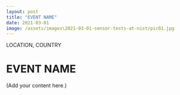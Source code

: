 ```yaml
---
layout: post
title: "EVENT NAME"
date: 2021-03-01
image: /assets/images\2021-03-01-sensor-tests-at-nist/pic01.jpg
---
```


<span class="date">LOCATION, COUNTRY</span>

# EVENT NAME

(Add your content here.)
